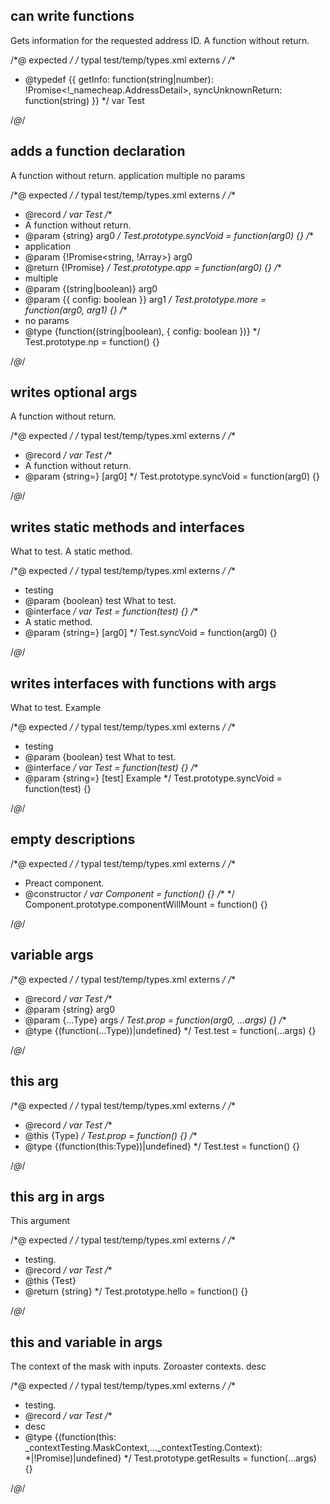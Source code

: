 ## can write functions
<types>
  <type name="Test">
    <function async args="string|number" return="!_namecheap.AddressDetail" name="getInfo">
      Gets information for the requested address ID.
    </function>
    <fn args="string" name="syncUnknownReturn">
      A function without return.
    </fn>
  </type>
</types>

/*@ expected */
/* typal test/temp/types.xml externs */
/**
 * @typedef {{ getInfo: function(string|number): !Promise<!_namecheap.AddressDetail>, syncUnknownReturn: function(string) }}
 */
var Test

/*@*/

## adds a function declaration
<types>
  <type record name="Test">
    <fn args="string" name="syncVoid">
      A function without return.
    </fn>
    <fn async args="!Promise<string, !Array<boolean>>" name="app">
      application
    </fn>
    <fn args="(string|boolean), { config: boolean }" name="more">
      multiple
    </fn>
    <fn noParams args="(string|boolean), { config: boolean }" name="np">
      no params
    </fn>
  </type>
</types>

/*@ expected */
/* typal test/temp/types.xml externs */
/**
 * @record
 */
var Test
/**
 * A function without return.
 * @param {string} arg0
 */
Test.prototype.syncVoid = function(arg0) {}
/**
 * application
 * @param {!Promise<string, !Array<boolean>>} arg0
 * @return {!Promise}
 */
Test.prototype.app = function(arg0) {}
/**
 * multiple
 * @param {(string|boolean)} arg0
 * @param {{ config: boolean }} arg1
 */
Test.prototype.more = function(arg0, arg1) {}
/**
 * no params
 * @type {function((string|boolean), { config: boolean })}
 */
Test.prototype.np = function() {}

/*@*/

## writes optional args
<types>
  <type record name="Test">
    <fn args="string=" name="syncVoid">
      A function without return.
    </fn>
  </type>
</types>

/*@ expected */
/* typal test/temp/types.xml externs */
/**
 * @record
 */
var Test
/**
 * A function without return.
 * @param {string=} [arg0]
 */
Test.prototype.syncVoid = function(arg0) {}

/*@*/

## writes static methods and interfaces
<types>
  <interface name="Test" desc="testing">
    <arg boolean name="test">What to test.</arg>
    <static args="string=" name="syncVoid">
      A static method.
    </static>
  </interface>
</types>

/*@ expected */
/* typal test/temp/types.xml externs */
/**
 * testing
 * @param {boolean} test What to test.
 * @interface
 */
var Test = function(test) {}
/**
 * A static method.
 * @param {string=} [arg0]
 */
Test.syncVoid = function(arg0) {}

/*@*/

## writes interfaces with functions with args
<types>
  <interface name="Test" desc="testing">
    <arg boolean name="test">What to test.</arg>
    <function args="string=" name="syncVoid">
      <arg string name="test">Example</arg>
    </function>
  </interface>
</types>

/*@ expected */
/* typal test/temp/types.xml externs */
/**
 * testing
 * @param {boolean} test What to test.
 * @interface
 */
var Test = function(test) {}
/**
 * @param {string=} [test] Example
 */
Test.prototype.syncVoid = function(test) {}

/*@*/

## empty descriptions
<types>
  <constructor name="Component" desc="Preact component.">
    <fn name="componentWillMount" />
  </constructor>
</types>

/*@ expected */
/* typal test/temp/types.xml externs */
/**
 * Preact component.
 * @constructor
 */
var Component = function() {}
/**
 */
Component.prototype.componentWillMount = function() {}

/*@*/

## variable args
<types>
  <type record name="Test">
    <prop static name="prop" type="function(string, ...Type)" />
    <static args="...Type" name="test" opt />
  </type>
</types>

/*@ expected */
/* typal test/temp/types.xml externs */
/**
 * @record
 */
var Test
/**
 * @param {string} arg0
 * @param {...Type} args
 */
Test.prop = function(arg0, ...args) {}
/**
 * @type {(function(...Type))|undefined}
 */
Test.test = function(...args) {}

/*@*/

## this arg
<types>
  <type record name="Test">
    <prop static name="prop" type="function(this:Type)" />
    <static args="this:Type" name="test" opt />
  </type>
</types>

/*@ expected */
/* typal test/temp/types.xml externs */
/**
 * @record
 */
var Test
/**
 * @this {Type}
 */
Test.prop = function() {}
/**
 * @type {(function(this:Type))|undefined}
 */
Test.test = function() {}

/*@*/


## this arg in args
<types>
  <type record name="Test" desc="testing.">
    <fn name="hello" return="string">
      <arg type="Test" name="this">This argument</arg>
    </fn>
  </type>
</types>

/*@ expected */
/* typal test/temp/types.xml externs */
/**
 * testing.
 * @record
 */
var Test
/**
 * @this {Test}
 * @return {string}
 */
Test.prototype.hello = function() {}

/*@*/

## this and variable in args
<types>
  <type record name="Test" desc="testing.">
    <fn opt name="getResults" return="*|!Promise">
      <arg name="this" type="_contextTesting.MaskContext">
        The context of the mask with inputs.
      </arg>
      <arg name="...args" type="_contextTesting.Context">
        Zoroaster contexts.
      </arg>
      desc
    </fn>
  </type>
</types>

/*@ expected */
/* typal test/temp/types.xml externs */
/**
 * testing.
 * @record
 */
var Test
/**
 * desc
 * @type {(function(this: _contextTesting.MaskContext,..._contextTesting.Context): *|!Promise)|undefined}
 */
Test.prototype.getResults = function(...args) {}

/*@*/


